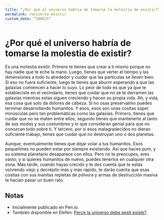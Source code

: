 ```yaml
---
title: “¿Por qué el universo habría de tomarse la molestia de existir?”
permalink: /universo-existir
custom_date: “200625”
---
```


# ¿Por qué el universo habría de tomarse la molestia de existir?

Es una molestia existir. Primero te tienes que crear a ti mismo porque no hay nadie que te eche la mano. Luego, tienes que verter el tiempo y las dimensiones a todo tu alrededor y cuidar que las partículas se lleven bien. Si eso no fuera suficiente, luego te tienes que aburrir esperando a que las galaxias comiencen a hacer lo suyo. Lo peor de todo es que ya que te estableciste en el vecindario, tienes que cuidar que no se te derramen las galaxias mientras estas siguen creciendo y hacen su propia vida. Ah, y vida, esa cosa que solo da dolores de cabeza. Si no usas preservativo puedes terminar desarrollando humanitos. Y esos, esos son unas cositas súper minúsculas pero tan problemáticas como las galaxias. Primero, tienes que cuidar que no se maten entre ellos, segundo tienes que mantenerte al tanto de sus modas y sus costumbres y lo que consideran genial para que no conozcan todo sobre ti. Y tercero, por si esos malagradecidos no dieran suficiente trabajo, tienes que cuidar que no destruyan uno o dos planetas.

Aunque, eventualmente tienes que dejar volar a tus humanitos. Esos pequeñines no pueden estar por siempre existiendo. Así que haces pum, y su sistema planetario desaparece con ellos. Pero no te preocupes, eres vasto, y si quieres humanitos de nuevo, puedes tenerlos en cualquier otra zona. Más tarde, cuando hayas crecido y te des cuenta que te estás volviendo viejo y decrépito más y más rápido, te darás cuenta que esas cositas con sus manitas repletas de pólvora y armas de destrucción masiva te hacían pasar un buen rato.

## Notas

- Inicialmente publicado en Pen.io.
- También disponible en Elefen: [Perce la universo debe pesti esiste?](/universo-esiste).
